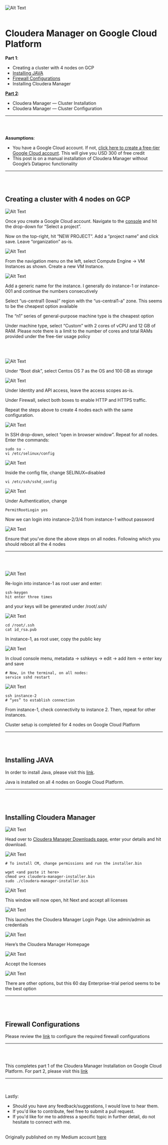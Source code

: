 ![Alt Text](/Images/Cloudera_Manager_on_Google_Cloud_Platform.png?raw=true "Cloudera Manager on GCP")
<br></br>

# <b>Cloudera Manager on Google Cloud Platform</b>

<b>Part 1</b>:
- Creating a cluster with 4 nodes on GCP
- [Installing JAVA](/Supporting_Docs/Installing_JAVA.md)
- [Firewall Configurations](/Supporting_Docs/Firewall_Configurations.md)
- Installing Cloudera Manager

<b>[Part 2](/Supporting_Docs/Cloudera_Manager_on_Google_Cloud-2.md)</b>:
- Cloudera Manager — Cluster Installation
- Cloudera Manager — Cluster Configuration

---
<br></br>

<b>Assumptions</b>:
- You have a Google Cloud account. If not, [click here to create a free-tier Google Cloud account](https://cloud.google.com/free). This will give you USD 300 of free credit
- This post is on a manual installation of Cloudera Manager without Google’s Dataproc functionality

---
<br></br>
## <b>Creating a cluster with 4 nodes on GCP</b>

![Alt Text](/Images/GCP_Console.png?raw=true "GCP Console")

Once you create a Google Cloud account. Navigate to the [console](https://console.cloud.google.com/) and hit the drop-down for “Select a project”.

Now on the top-right, hit “NEW PROJECT”. Add a “project name” and click save. Leave “organization” as-is.

![Alt Text](/Images/Compute_Engine.png?raw=true "Compute Engine")

From the navigation menu on the left, select Compute Engine -> VM Instances as shown. Create a new VM Instance.

![Alt Text](/Images/VM_Instance_Config.png?raw=true "VM Instance Config")

Add a generic name for the instance. I generally do instance-1 or instance-001 and continue the numbers consecutively

Select “us-central1 (Iowa)” region with the “us-central1-a” zone. This seems to be the cheapest option available

The “n1” series of general-purpose machine type is the cheapest option

Under machine type, select “Custom” with 2 cores of vCPU and 12 GB of RAM. Please note there is a limit to the number of cores and total RAMs provided under the free-tier usage policy

<br></br>

![Alt Text](/Images/Boot_Disk.png?raw=true "Boot Disk")

Under “Boot disk”, select Centos OS 7 as the OS and 100 GB as storage

![Alt Text](/Images/Security_and_Networking.png?raw=true "Security and Networking")

Under Identity and API access, leave the access scopes as-is.

Under Firewall, select both boxes to enable HTTP and HTTPS traffic.

Repeat the steps above to create 4 nodes each with the same configuration.

![Alt Text](/Images/ssh_access.png?raw=true "ssh Access")

In SSH drop-down, select “open in browser window”. Repeat for all nodes. Enter the commands:

```
sudo su -
vi /etc/selinux/config
```

![Alt Text](/Images/selinux_disabled.png?raw=true "selinux disabled")

Inside the config file, change SELINUX=disabled

```
vi /etc/ssh/sshd_config
```

![Alt Text](/Images/permit_root_login.png?raw=true "permit root login")

Under Authentication, change

```
PermitRootLogin yes
```

Now we can login into instance-2/3/4 from instance-1 without password

![Alt Text](/Images/reboot.png?raw=true "reboot")

Ensure that you’ve done the above steps on all nodes. Following which you should reboot all the 4 nodes

---
<br></br>

![Alt Text](/Images/Generating_Key_Pairs.png?raw=true "Generating Key Pairs")

Re-login into instance-1 as root user and enter:

```
ssh-keygen
hit enter three times
```

and your keys will be generated under /root/.ssh/

![Alt Text](/Images/sshkeys.png?raw=true "sshkeys")

```
cd /root/.ssh
cat id_rsa.pub
```

In instance-1, as root user, copy the public key

![Alt Text](/Images/paste_sshkeys.png?raw=true "paste sshkeys")

In cloud console menu, metadata -> sshkeys -> edit -> add item -> enter key and save

```
# Now, in the terminal, on all nodes:
service sshd restart
```

![Alt Text](/Images/ssh1-2.png?raw=true "ssh1-2")

```
ssh instance-2
# “yes” to establish connection
```

From instance-1, check connectivity to instance 2. Then, repeat for other instances.

Cluster setup is completed for 4 nodes on Google Cloud Platform

---
<br></br>

## <b>Installing JAVA</b>

In order to install Java, please visit this [link](/Supporting_Docs/Installing_JAVA.md).

Java is installed on all 4 nodes on Google Cloud Platform.

---
<br></br>

## <b>Installing Cloudera Manager</b>

![Alt Text](/Images/CM_Downloads.png?raw=true "CM Downloads")

Head over to [Cloudera Manager Downloads page](https://www.cloudera.com/downloads/manager/6-3-1.html), enter your details and hit download.

![Alt Text](/Images/CM_Installation-1.png?raw=true "CM_Installation-1")

```
# To install CM, change permissions and run the installer.bin

wget <and paste it here>
chmod u+x cloudera-manager-installer.bin
sudo ./cloudera-manager-installer.bin
```

![Alt Text](/Images/CM_Installation-2.png?raw=true "CM_Installation-2")

This window will now open, hit Next and accept all licenses

![Alt Text](/Images/CM_Installation-3.png?raw=true "CM_Installation-3")

This launches the Cloudera Manager Login Page. Use admin/admin as credentials

![Alt Text](/Images/CM_Installation-4.png?raw=true "CM_Installation-4")

Here’s the Cloudera Manager Homepage

![Alt Text](/Images/CM_Installation-5.png?raw=true "CM_Installation-5")

Accept the licenses

![Alt Text](/Images/CM_Installation-6.png?raw=true "CM_Installation-6")

There are other options, but this 60 day Enterprise-trial period seems to be the best option

---
<br></br>

## <b>Firewall Configurations</b>

Please review the [link](/Supporting_Docs/Firewall_Configurations.md) to configure the required firewall configurations

---
<br></br>

This completes part 1 of the Cloudera Manager Installation on Google Cloud Platform. For part 2, please visit this [link](/Supporting_Docs/Cloudera_Manager_on_Google_Cloud-2.md)

---

<br></br>
Lastly:

- Should you have any feedback/suggestions, I would love to hear them.
- If you'd like to contribute, feel free to submit a pull request.
- If you'd like for me to address a specific topic in further detail, do not hesitate to connect with me.
<br></br>

Originally published on my Medium account [here](https://medium.com/@prathamesh.nimkar/cloudera-manager-on-google-cloud-3da9b4d64d74)